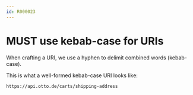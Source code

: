 ```yaml
---
id: R000023
---
```


# MUST use kebab-case for URIs

When crafting a URI, we use a hyphen to delimit combined words (kebab-case).

This is what a well-formed kebab-case URI looks like:

`https://api.otto.de/carts/shipping-address`
